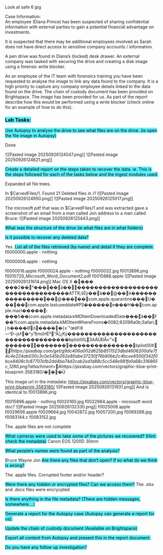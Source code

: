 Look at safe 6 jpg

Case Information:  
An employee (Diana Prince) has been suspected of sharing confidential information with external parties to gain a potential financial advantage on investments.  

It is suspected that there may be additional employees involved as Sarah does not have direct access to sensitive company accounts / information.  

A pen drive was found in Diana’s (locked) desk drawer. An external company was tasked with securing the drive and creating a disk image using a forensic write blocker.  

As an employee of the IT team with forensics training you have been requested to analyse the image to link any data found to the company. It is a high priority to capture any company employee details linked to the data found on the drive. The chain of custody document has been provided on Brightspace. The image has been provided for us. As part of the report describe how this would be performed using a write blocker (check online for an example of how to do this).

### <mark style="background: #00ECFFA6;">Lab Tasks:</mark>

<mark style="background: #00ECFFA6;">Use Autopsy to analyse the drive to see what files are on the drive. (ie open the file image in Autopsy)</mark>

Done

![[Pasted image 20250926124547.png]]
![[Pasted image 20250926124621.png]]

<mark style="background: #00ECFFA6;">Create a detailed report on the steps taken to recover the data. ie. This is the steps followed for each of the tasks below and the ingest modules used.</mark>

Expanded all file trees.

In $CarvedFiles/1. Found 21 Deleted files in /1
![[Pasted image 20250926124950.png]]
![[Pasted image 20250926125017.png]]

The microsoft pdf that was in $CarvedFiles/1 and was extracted gave a screenshot of an email from a man called Jon address to a man called Bruce:
![[Pasted image 20250926125443.png]]


<mark style="background: #00ECFFA6;">What was the structure of the drive (ie what files are in what folders)</mark>

<mark style="background: #00ECFFA6;">Is it possible to recover any deleted data?</mark>  

Yes.
<mark style="background: #00ECFFA6;">List all of the files retrieved (by name) and detail if they are complete.</mark>
f0000000.apple - nothing

f0000008.apple - nothing

f0000016.apple
f0000024.apple - nothing
f0000032.jpg
f0013896.png
f0015720_Microsoft_Word_Document2.pdf
f0015888.apple
![[Pasted image 20250926131614.png]]
Mac OS X        ����	���2��°�����â������������������������������������ATTR;šÉÿ��â��@��è�����������������@�����com.apple.quarantine���U�����com.apple.lastuseddate#PS������e���H��com.apple.macl�����­���5��)com.apple.metadata:kMDItemDownloadedDate���â��F��%com.apple.metadata:kMDItemWhereFroms�0082;62096a0b;Safari;j	b����Øó�����{±´"œêFi¢—’Ð¬js‡�^y¹ßmûHËº"Å[¿Ký������������������������������������bplist00¡3AÃÜÐÅ«™»
����������������������������bplist00¢_Îhttps://pixabay.com/get/g9dc406a002d625b8511523dbd4606200a1e7f4c4e224ab030c3c0e545b262e80abe37230f76b80bb2c4bcee6500f342f0bce8406c1c87707a1b2dd4ba74d2cab2ed1d88c5cc548e981fa1a68c316865c_1280.png?attachment=_Ahttps://pixabay.com/vectors/graphic-blue-print-blueprint-3583180/���Ü

This image url in the metadata:
https://pixabay.com/vectors/graphic-blue-print-blueprint-3583180/
![[Pasted image 20250926131931.png]]
And is identical to f0013896.png

f0015896.apple - nothing
f0020160.jpg
f0022984.apple - microsoft word doc?
![[Pasted image 20250926132330.png]]
f0025008.apple
f0029656.apple
f0029664.jpg
f0042872.jpg
f0057200.jpg
f0069288.jpg
f0083144.c
f0083152.jpg

The .apple files are not complete

<mark style="background: #00ECFFA6;">What cameras were used to take some of the pictures we recovered? (Hint: check the metadata)</mark>
Canon EOS 1200D 30mm

<mark style="background: #00ECFFA6;">What people’s names were found as part of the analysis?</mark>

Bruce Wayne
Jon
<mark style="background: #00ECFFA6;">Are there any files that don’t open? If so what do we think is wrong?</mark>

The .apple files. Corrupted footer and/or header?

<mark style="background: #00ECFFA6;">Were there any hidden or encrypted files? Can we access them?</mark> 
The .xlsx and .docx files were encrycpted

<mark style="background: #00ECFFA6;">Is there anything in the file metadata? (There are hidden messages, somewhere....)</mark> 


<mark style="background: #00ECFFA6;">Generate a report for the Autopsy case (Autopsy can generate a report for us).</mark>  

<mark style="background: #00ECFFA6;">Update the chain of custody document (Available on Brightspace)</mark>  

<mark style="background: #00ECFFA6;">Export all content from Autopsy and present this in the report document.</mark>  

<mark style="background: #00ECFFA6;">Do you have any follow up investigation?</mark>